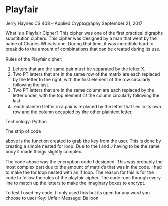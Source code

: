 # Playfair
Jerry Haynes
CS 408 – Applied Cryptography
September 21, 2017 

What is a Playfair Cipher?
This cipher was one of the first practical digraphs substitution ciphers. This cipher was designed by a man that went by the name of Charles Wheatstone. During that time, it was incredible hard to break do to the amount of combinations that can be created during its use.

Rules of the Playfair cipher:
1.	Letters that are the same pair must be separated by the letter X.
2.	Two PT letters that are in the same row of the matrix are each replaced by the letter to the right, with the first element of the row circularly following the last. 
3.	Two PT letters that are in the same column are each replaced by the letter under, with the top element of the column circularly following the last.
4.	 each plaintext letter in a pair is replaced by the letter that lies in its own row and the column occupied by the other plaintext letter.

Technology: Python



The strip of code

 above is the function created to grab the key from the user. This is done by creating a simple nested for loop. Due to the I and J having to be the same body it made things slightly complex.


The code above was the encryption code I designed. This was probably the most complex part due to the amount of matrix’s that was in the code. I had to make the for loop nested with an if loop. The reason for this is for the code to follow the rules of the playfair cipher. The code runs through every line to match up the letters to make the imaginary boxes to encrypt. 

To test I used my code. (I only used this but its open for any word you choose to use)
Key: Unfair
Message: Balloon





